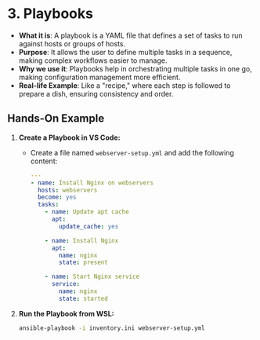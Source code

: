 # 3. **Playbooks**

- **What it is**: A playbook is a YAML file that defines a set of tasks to run against hosts or groups of hosts.
- **Purpose**: It allows the user to define multiple tasks in a sequence, making complex workflows easier to manage.
- **Why we use it**: Playbooks help in orchestrating multiple tasks in one go, making configuration management more efficient.
- **Real-life Example**: Like a "recipe," where each step is followed to prepare a dish, ensuring consistency and order.

## Hands-On Example

1. **Create a Playbook in VS Code:**
   - Create a file named `webserver-setup.yml` and add the following content:

     ```yaml
     ---
     - name: Install Nginx on webservers
       hosts: webservers
       become: yes
       tasks:
         - name: Update apt cache
           apt:
             update_cache: yes

         - name: Install Nginx
           apt:
             name: nginx
             state: present

         - name: Start Nginx service
           service:
             name: nginx
             state: started
     ```

2. **Run the Playbook from WSL:**

   ```bash
   ansible-playbook -i inventory.ini webserver-setup.yml
   ```
